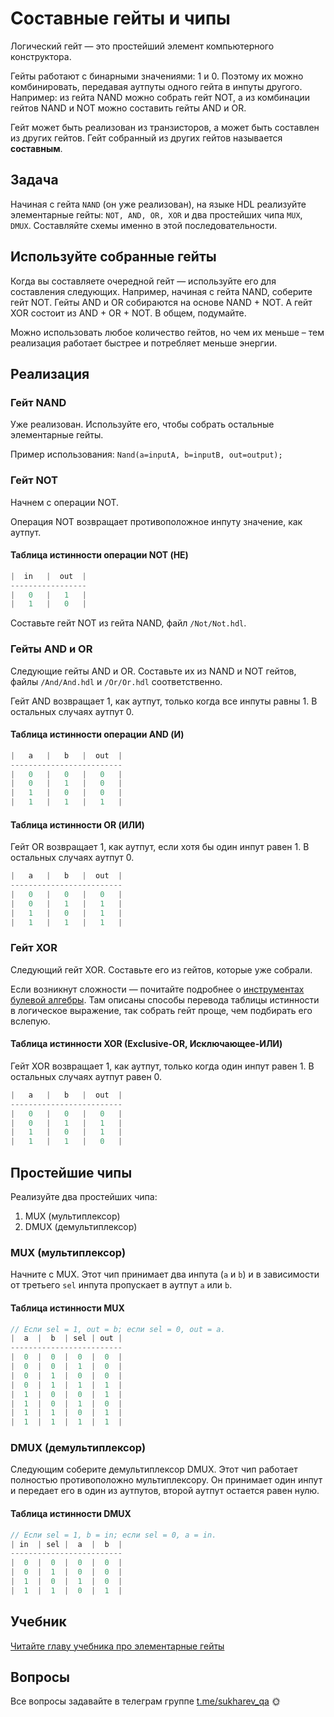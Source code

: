 # Составные гейты и чипы

Логический гейт — это простейший элемент компьютерного конструктора.

Гейты работают с бинарными значениями: 1 и 0. Поэтому их можно комбинировать, передавая аутпуты одного гейта в инпуты другого. Например: из гейта NAND можно собрать гейт NOT, а из комбинации гейтов NAND и NOT можно составить гейты AND и OR.

Гейт может быть реализован из транзисторов, а может быть составлен из других гейтов. Гейт собранный из других гейтов называется **составным**.

## Задача

Начиная с гейта `NAND` (он уже реализован), на языке HDL реализуйте элементарные гейты: `NOT, AND, OR, XOR` и два простейших чипа `MUX`, `DMUX`. Составляйте схемы именно в этой последовательности.

## Используйте собранные гейты

Когда вы составляете очередной гейт — используйте его для составления следующих. Например, начиная с гейта NAND, соберите гейт NOT. Гейты AND и OR собираются на основе NAND + NOT. А гейт XOR состоит из AND + OR + NOT. В общем, подумайте.

Можно использовать любое количество гейтов, но чем их меньше – тем реализация работает быстрее и потребляет меньше энергии.

## Реализация

### Гейт NAND

Уже реализован. Используйте его, чтобы собрать остальные элементарные гейты.

Пример использования: `Nand(a=inputA, b=inputB, out=output);`

### Гейт NOT

Начнем с операции NOT.

Операция NOT возвращает противоположное инпуту значение, как аутпут.

#### Таблица истинности операции NOT (НЕ)

```c
|  in   |  out  |
-----------------
|   0   |   1   |
|   1   |   0   |
```

Составьте гейт NOT из гейта NAND, файл `/Not/Not.hdl`.

### Гейты AND и OR

Следующие гейты AND и OR. Составьте их из NAND и NOT гейтов, файлы `/And/And.hdl` и `/Or/Or.hdl` соответственно.

Гейт AND возвращает 1, как аутпут, только когда все инпуты равны 1. В остальных случаях аутпут 0.

#### Таблица истинности операции AND (И)

```c
|   a   |   b   |  out  |
-------------------------
|   0   |   0   |   0   |
|   0   |   1   |   0   |
|   1   |   0   |   0   |
|   1   |   1   |   1   |
```

#### Таблица истинности OR (ИЛИ)

Гейт OR возвращает 1, как аутпут, если хотя бы один инпут равен 1. В остальных случаях аутпут 0.

```c
|   a   |   b   |  out  |
-------------------------
|   0   |   0   |   0   |
|   0   |   1   |   1   |
|   1   |   0   |   1   |
|   1   |   1   |   1   |
```

### Гейт XOR

Следующий гейт XOR. Составьте его из гейтов, которые уже собрали.

Если возникнут сложности — почитайте подробнее о [инструментах булевой алгебры](https://www.notion.so/sukharev/f2460f106c314219b7d6ba25cb2054fc#2556c6a02b264ff9844bcc314e5c705b). Там описаны способы перевода таблицы истинности в логическое выражение, так собрать гейт проще, чем подбирать его вслепую.

#### Таблица истинности XOR (Exclusive-OR, Исключающее-ИЛИ)

Гейт XOR возвращает 1, как аутпут, только когда один инпут равен 1. В остальных случаях аутпут равен 0.

```c
|   a   |   b   |  out  |
-------------------------
|   0   |   0   |   0   |
|   0   |   1   |   1   |
|   1   |   0   |   1   |
|   1   |   1   |   0   |
```

## Простейшие чипы

Реализуйте два простейших чипа:

1. MUX (мультиплексор)
2. DMUX (демультиплексор)

### MUX (мультиплексор)

Начните с MUX. Этот чип принимает два инпута (`a` и `b`) и в зависимости от третьего `sel` инпута пропускает в аутпут `a` или `b`.

#### Таблица истинности MUX

```c
// Если sel = 1, out = b; если sel = 0, out = a.
|  a  |  b  | sel | out |
-------------------------
|  0  |  0  |  0  |  0  |
|  0  |  0  |  1  |  0  |
|  0  |  1  |  0  |  0  |
|  0  |  1  |  1  |  1  |
|  1  |  0  |  0  |  1  |
|  1  |  0  |  1  |  0  |
|  1  |  1  |  0  |  1  |
|  1  |  1  |  1  |  1  |
```

### DMUX (демультиплексор)

Следующим соберите демультиплексор DMUX. Этот чип работает полностью противоположно мультиплексору. Он принимает один инпут и передает его в один из аутпутов, второй аутпут остается равен нулю.

#### Таблица истинности DMUX

```c
// Если sel = 1, b = in; если sel = 0, a = in.
| in  | sel |  a  |  b  |
-------------------------
|  0  |  0  |  0  |  0  |
|  0  |  1  |  0  |  0  |
|  1  |  0  |  1  |  0  |
|  1  |  1  |  0  |  1  |
```

## Учебник

[Читайте главу учебника про элементарные гейты](https://www.notion.so/sukharev/3682482b911b46739af2a642f32523dc)

## Вопросы

Все вопросы задавайте в телеграм группе [t.me/sukharev_qa](https://www.t.me/sukharev_qa) 🌞
